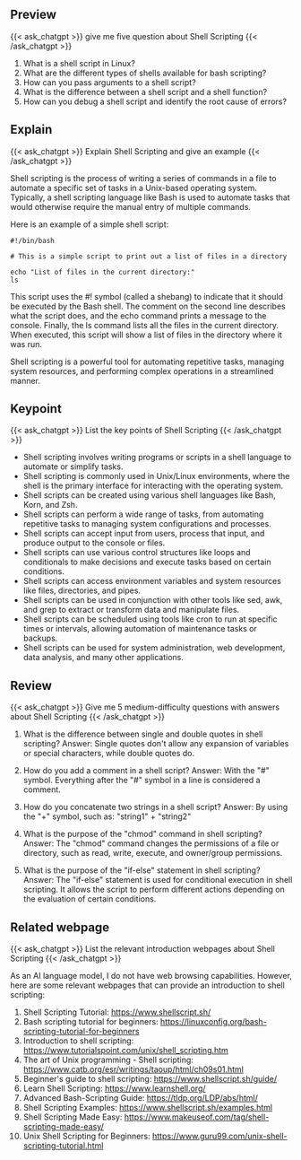 ## Preview
{{< ask_chatgpt >}}
give me five question about Shell Scripting
{{< /ask_chatgpt >}}



1. What is a shell script in Linux?
2. What are the different types of shells available for bash scripting?
3. How can you pass arguments to a shell script?
4. What is the difference between a shell script and a shell function?
5. How can you debug a shell script and identify the root cause of errors?   

## Explain
{{< ask_chatgpt >}}
Explain Shell Scripting and give an example
{{< /ask_chatgpt >}}



Shell scripting is the process of writing a series of commands in a file to automate a specific set of tasks in a Unix-based operating system. Typically, a shell scripting language like Bash is used to automate tasks that would otherwise require the manual entry of multiple commands.

Here is an example of a simple shell script:

```
#!/bin/bash

# This is a simple script to print out a list of files in a directory

echo "List of files in the current directory:"
ls
```

This script uses the #! symbol (called a shebang) to indicate that it should be executed by the Bash shell. The comment on the second line describes what the script does, and the echo command prints a message to the console. Finally, the ls command lists all the files in the current directory. When executed, this script will show a list of files in the directory where it was run. 

Shell scripting is a powerful tool for automating repetitive tasks, managing system resources, and performing complex operations in a streamlined manner.   

## Keypoint
{{< ask_chatgpt >}}
List the key points of Shell Scripting
{{< /ask_chatgpt >}}



- Shell scripting involves writing programs or scripts in a shell language to automate or simplify tasks.
- Shell scripting is commonly used in Unix/Linux environments, where the shell is the primary interface for interacting with the operating system.
- Shell scripts can be created using various shell languages like Bash, Korn, and Zsh.
- Shell scripts can perform a wide range of tasks, from automating repetitive tasks to managing system configurations and processes.
- Shell scripts can accept input from users, process that input, and produce output to the console or files.
- Shell scripts can use various control structures like loops and conditionals to make decisions and execute tasks based on certain conditions.
- Shell scripts can access environment variables and system resources like files, directories, and pipes.
- Shell scripts can be used in conjunction with other tools like sed, awk, and grep to extract or transform data and manipulate files.
- Shell scripts can be scheduled using tools like cron to run at specific times or intervals, allowing automation of maintenance tasks or backups.
- Shell scripts can be used for system administration, web development, data analysis, and many other applications.   

## Review
{{< ask_chatgpt >}}
Give me 5 medium-difficulty questions with answers about Shell Scripting
{{< /ask_chatgpt >}}



1. What is the difference between single and double quotes in shell scripting?
Answer: Single quotes don't allow any expansion of variables or special characters, while double quotes do.

2. How do you add a comment in a shell script?
Answer: With the "#" symbol. Everything after the "#" symbol in a line is considered a comment.

3. How do you concatenate two strings in a shell script?
Answer: By using the "+" symbol, such as: "string1" + "string2"

4. What is the purpose of the "chmod" command in shell scripting?
Answer: The "chmod" command changes the permissions of a file or directory, such as read, write, execute, and owner/group permissions.

5. What is the purpose of the "if-else" statement in shell scripting?
Answer: The "if-else" statement is used for conditional execution in shell scripting. It allows the script to perform different actions depending on the evaluation of certain conditions.   

## Related webpage
{{< ask_chatgpt >}}
List the relevant introduction webpages about Shell Scripting
{{< /ask_chatgpt >}}



As an AI language model, I do not have web browsing capabilities. However, here are some relevant webpages that can provide an introduction to shell scripting:

1. Shell Scripting Tutorial: https://www.shellscript.sh/
2. Bash scripting tutorial for beginners: https://linuxconfig.org/bash-scripting-tutorial-for-beginners
3. Introduction to shell scripting: https://www.tutorialspoint.com/unix/shell_scripting.htm
4. The art of Unix programming - Shell scripting: https://www.catb.org/esr/writings/taoup/html/ch09s01.html
5. Beginner's guide to shell scripting: https://www.shellscript.sh/guide/
6. Learn Shell Scripting: https://www.learnshell.org/
7. Advanced Bash-Scripting Guide: https://tldp.org/LDP/abs/html/
8. Shell Scripting Examples: https://www.shellscript.sh/examples.html
9. Shell Scripting Made Easy: https://www.makeuseof.com/tag/shell-scripting-made-easy/
10. Unix Shell Scripting for Beginners: https://www.guru99.com/unix-shell-scripting-tutorial.html   

